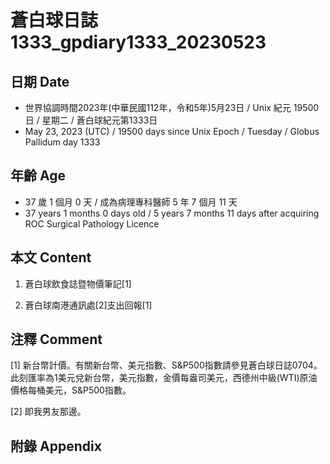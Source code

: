 [_metadata_:encoding]: - "utf-8"
[_metadata_:language]: - "zh-Hant-TW"
[_metadata_:fileformat]: - "markdown"
[_metadata_:MIME_type]: - "text/plain"
[_metadata_:markdown_version]: - "commonmark version 0.30"
[_metadata_:markdown_spec]: - "https://spec.commonmark.org/0.30/"

# 蒼白球日誌1333_gpdiary1333_20230523 #

## 日期 Date ##

* 世界協調時間2023年(中華民國112年，令和5年)5月23日 / Unix 紀元 19500 日 / 星期二 / 蒼白球紀元第1333日
* May 23, 2023 (UTC) / 19500 days since Unix Epoch / Tuesday / Globus Pallidum day 1333

## 年齡 Age ##

* 37 歲 1 個月 0 天 / 成為病理專科醫師 5 年 7 個月 11 天
* 37 years 1 months 0 days old / 5 years 7 months 11 days after acquiring ROC Surgical Pathology Licence

## 本文 Content ##

1. 蒼白球飲食誌暨物價筆記[1]

    
2. 蒼白球南港通訊處[2]支出回報[1]

    

## 注釋 Comment ##

[1] 新台幣計價。有關新台幣、美元指數、S&P500指數請參見蒼白球日誌0704。此刻匯率為1美元兌新台幣，美元指數，金價每盎司美元，西德州中級(WTI)原油價格每桶美元，S&P500指數。


[2] 即我男友那邊。



## 附錄 Appendix ##

